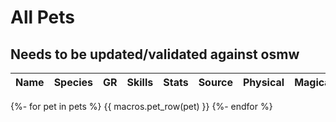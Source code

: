# All Pets

## Needs to be updated/validated against osmw


<div class="pet-wrap" markdown>

| Name | Species | GR | Skills | Stats | Source | Physical | Magical | Elemental |
| ---- | ------  | -- | ------ | ----- | ------ | -------- | ------- | --------- |
{%- for pet in pets %}
{{ macros.pet_row(pet) }}
{%- endfor %}

</div>